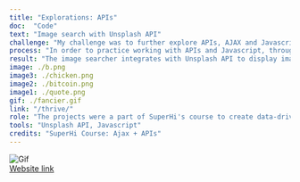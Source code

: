 ```yaml
---
title: "Explorations: APIs"
doc:  "Code"
text: "Image search with Unsplash API"
challenge: "My challenge was to further explore APIs, AJAX and Javascript"
process: "In order to practice working with APIs and Javascript, throughout the course I also created a restaurant website that connects with Contentful CMS via JSON so a client can easily update content, a bitcoin tracker where the user can choice the currency, and a random quote generator."
result: "The image searcher integrates with Unsplash API to display images tailored to search queries."
image: ./b.png
image3: ./chicken.png
image2: ./bitcoin.png
image1: ./quote.png
gif: ./fancier.gif
link: "/thrive/"
role: "The projects were a part of SuperHi's course to create data-driven interactive sites"
tools: "Unsplash API, Javascript"
credits: "SuperHi Course: Ajax + APIs"
---
```


![Gif](apis.gif)
<br>
[Website link](https://www.photo-search-18.superhi.com "www.photo-search-18.superhi.com")
